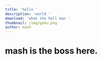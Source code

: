 ```yaml
---
title: 'hello '
description: 'world '
download: 'what the hell man '
thumbnail: /img/goku.png
author: mash
---
```

# mash is the boss here.

